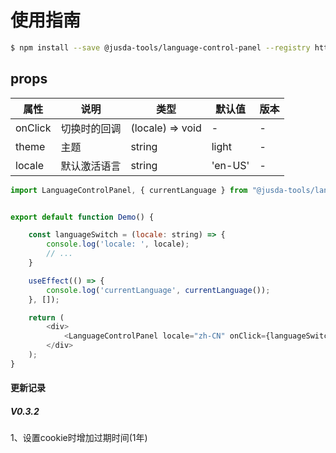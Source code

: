 # 使用指南

```bash
$ npm install --save @jusda-tools/language-control-panel --registry http://nexus.jusdaglobal.com/repository/npm-group
```

## props

| 属性                 | 说明     | 类型   | 默认值 | 版本 |
| -------------------- | -------- | ------ | ------ | ---- |
| onClick | 切换时的回调 | (locale) => void | -  | -    |
| theme | 主题 | string | light  | -    |
| locale | 默认激活语言 | string | 'en-US'  | -    |

  

```JavaScript
import LanguageControlPanel, { currentLanguage } from "@jusda-tools/language-control-panel";


export default function Demo() {

    const languageSwitch = (locale: string) => {
        console.log('locale: ', locale);
        // ...
    }

    useEffect(() => {
        console.log('currentLanguage', currentLanguage());
    }, []);

    return (
        <div>
            <LanguageControlPanel locale="zh-CN" onClick={languageSwitch} />
        </div>
    );
}

```

#### 更新记录

##### V0.3.2
1、设置cookie时增加过期时间(1年)